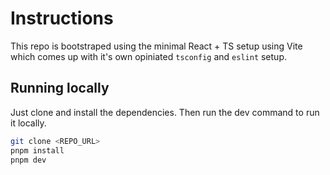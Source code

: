 # Instructions

This repo is bootstraped using the minimal React + TS setup using Vite which
comes up with it's own opiniated `tsconfig` and `eslint` setup.

## Running locally

Just clone and install the dependencies. Then run the dev command to run it
locally.

```sh
git clone <REPO_URL>
pnpm install
pnpm dev
```
